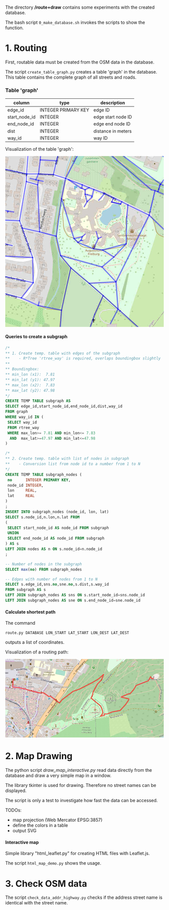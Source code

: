 The directory **/route+draw** contains some experiments with the created database.

The bash script `0_make_database.sh` invokes the scripts to show the function.


# 1. Routing

First, routable data must be created from the OSM data in the database.

The script `create_table_graph.py` creates a table 'graph' in the database.  
This table contains the complete graph of all streets and roads.  

### Table 'graph'

column          | type                | description
----------------|---------------------|-------------------------------------
edge_id         | INTEGER PRIMARY KEY | edge ID
start\_node\_id | INTEGER             | edge start node ID
end\_node\_id   | INTEGER             | edge end node ID
dist            | INTEGER             | distance in meters
way_id          | INTEGER             | way ID

Visualization of the table 'graph':  

![table_graph.jpg](../images/table_graph.jpg)

#### Queries to create a subgraph

``` sql
/*
** 1. Create temp. table with edges of the subgraph
**    - R*Tree 'rtree_way' is required, overlaps boundingbox slightly
**
** Boundingbox:
** min_lon (x1):  7.81
** min_lat (y1): 47.97
** max_lon (x2):  7.83
** max_lat (y2): 47.98
*/
CREATE TEMP TABLE subgraph AS
SELECT edge_id,start_node_id,end_node_id,dist,way_id
FROM graph
WHERE way_id IN (
 SELECT way_id
 FROM rtree_way
 WHERE max_lon>= 7.81 AND min_lon<= 7.83
  AND  max_lat>=47.97 AND min_lat<=47.98
)
```

``` sql
/*
** 2. Create temp. table with list of nodes in subgraph
**    - Conversion list from node id to a number from 1 to N
*/
CREATE TEMP TABLE subgraph_nodes (
 no      INTEGER PRIMARY KEY,
 node_id INTEGER,
 lon     REAL,
 lat     REAL
)
;
INSERT INTO subgraph_nodes (node_id, lon, lat)
SELECT s.node_id,n.lon,n.lat FROM
(
 SELECT start_node_id AS node_id FROM subgraph
 UNION
 SELECT end_node_id AS node_id FROM subgraph
) AS s
LEFT JOIN nodes AS n ON s.node_id=n.node_id
;
```

``` sql
-- Number of nodes in the subgraph
SELECT max(no) FROM subgraph_nodes
```

``` sql
-- Edges with number of nodes from 1 to N
SELECT s.edge_id,sns.no,sne.no,s.dist,s.way_id
FROM subgraph AS s
LEFT JOIN subgraph_nodes AS sns ON s.start_node_id=sns.node_id
LEFT JOIN subgraph_nodes AS sne ON s.end_node_id=sne.node_id
```


#### Calculate shortest path

The command
```
route.py DATABASE LON_START LAT_START LON_DEST LAT_DEST
```
outputs a list of coordinates.

Visualization of a routing path:  

![routing_path.jpg](../images/routing_path.jpg)


# 2. Map Drawing

The python script *draw_map_interactive.py* read data directly from the database
and draw a very simple map in a window.

The library tkinter is used for drawing.
Therefore no street names can be displayed.

The script is only a test to investigate how fast the data can be accessed.

TODOs:

- map projection (Web Mercator EPSG:3857)
- define the colors in a table
- output SVG

#### Interactive map

Simple library "html_leaflet.py" for creating HTML files with Leaflet.js.

The script `html_map_demo.py` shows the usage.


# 3. Check OSM data

The script `check_data_addr_highway.py` checks if the address street name is
identical with the street name.

